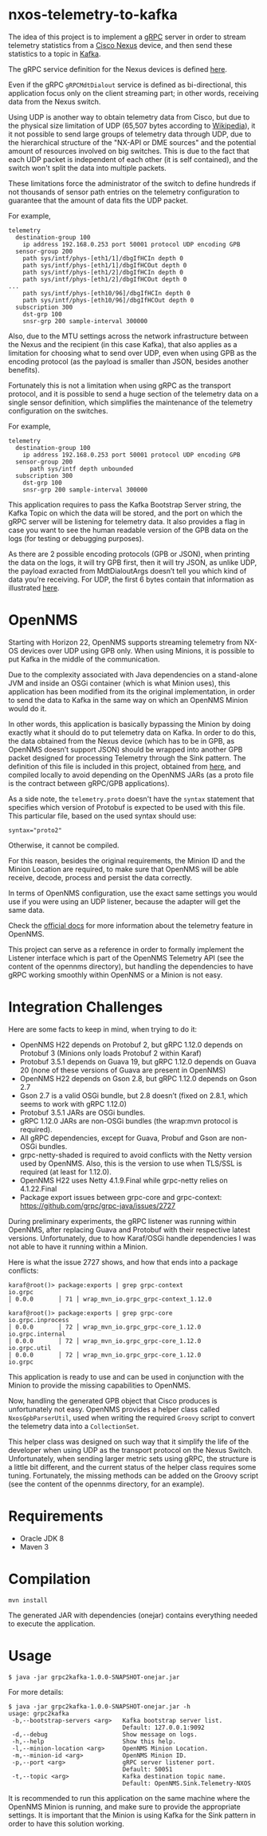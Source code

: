 # nxos-telemetry-to-kafka

The idea of this project is to implement a [gRPC](https://grpc.io/) server in order to stream telemetry statistics from a [Cisco Nexus](https://www.cisco.com/go/nexus) device, and then send these statistics to a topic in [Kafka](http://kafka.apache.org/).

The gRPC service definition for the Nexus devices is defined [here](https://github.com/CiscoDevNet/nx-telemetry-proto).

Even if the gRPC `gRPCMdtDialout` service is defined as bi-directional, this application focus only on the client streaming part; in other words, receiving data from the Nexus switch.

Using UDP is another way to obtain telemetry data from Cisco, but due to the physical size limitation of UDP (65,507 bytes according to [Wikipedia](https://en.wikipedia.org/wiki/User_Datagram_Protocol)), it it not possible to send large groups of telemetry data through UDP, due to the hierarchical structure of the "NX-API or DME sources" and the potential amount of resources involved on big switches. This is due to the fact that each UDP packet is independent of each other (it is self contained), and the switch won't split the data into multiple packets.

These limitations force the administrator of the switch to define hundreds if not thousands of sensor path entries on the telemetry configuration to guarantee that the amount of data fits the UDP packet.

For example,

```
telemetry
  destination-group 100
    ip address 192.168.0.253 port 50001 protocol UDP encoding GPB
  sensor-group 200
    path sys/intf/phys-[eth1/1]/dbgIfHCIn depth 0
    path sys/intf/phys-[eth1/1]/dbgIfHCOut depth 0
    path sys/intf/phys-[eth1/2]/dbgIfHCIn depth 0
    path sys/intf/phys-[eth1/2]/dbgIfHCOut depth 0
...
    path sys/intf/phys-[eth10/96]/dbgIfHCIn depth 0
    path sys/intf/phys-[eth10/96]/dbgIfHCOut depth 0
  subscription 300
    dst-grp 100
    snsr-grp 200 sample-interval 300000
```

Also, due to the MTU settings across the network infrastructure between the Nexus and the recipient (in this case Kafka), that also applies as a limitation for choosing what to send over UDP, even when using GPB as the encoding protocol (as the payload is smaller than JSON, besides another benefits).

Fortunately this is not a limitation when using gRPC as the transport protocol, and it is possible to send a huge section of the telemetry data on a single sensor definition, which simplifies the maintenance of the telemetry configuration on the switches.

For example,

```
telemetry
  destination-group 100
    ip address 192.168.0.253 port 50001 protocol UDP encoding GPB
  sensor-group 200
	  path sys/intf depth unbounded
  subscription 300
    dst-grp 100
    snsr-grp 200 sample-interval 300000
```

This application requires to pass the Kafka Bootstrap Server string, the Kafka Topic on which the data will be stored, and the port on which the gRPC server will be listening for telemetry data. It also provides a flag in case you want to see the human readable version of the GPB data on the logs (for testing or debugging purposes).

As there are 2 possible encoding protocols (GPB or JSON), when printing the data on the logs, it will try GPB first, then it will try JSON, as unlike UDP, the payload exracted from MdtDialoutArgs doesn’t tell you which kind of data you’re receiving. For UDP, the first 6 bytes contain that information as illustrated [here](https://www.cisco.com/c/en/us/td/docs/switches/datacenter/nexus9000/sw/7-x/programmability/guide/b_Cisco_Nexus_9000_Series_NX-OS_Programmability_Guide_7x/b_Cisco_Nexus_9000_Series_NX-OS_Programmability_Guide_7x_chapter_011000.html).

# OpenNMS

Starting with Horizon 22, OpenNMS supports streaming telemetry from NX-OS devices over UDP using GPB only. When using Minions, it is possible to put Kafka in the middle of the communication.

Due to the complexity associated with Java dependencies on a stand-alone JVM and inside an OSGi container (which is what Minion uses), this application has been modified from its the original implementation, in order to send the data to Kafka in the same way on which an OpenNMS Minion would do it.

In other words, this application is basically bypassing the Minion by doing exactly what it should do to put telemetry data on Kafka. In order to do this, the data obtained from the Nexus device (which has to be in GPB, as OpenNMS doesn’t support JSON) should be wrapped into another GPB packet designed for processing Telemetry through the Sink pattern. The definition of this file is included in this project, obtained from [here](https://github.com/OpenNMS/opennms/blob/master/features/telemetry/common/src/main/resources/telemetry.proto), and compiled locally to avoid depending on the OpenNMS JARs (as a proto file is the contract between gRPC/GPB applications).

As a side note, the `telemetry.proto` doesn't have the `syntax` statement that specifies which version of Protobuf is expected to be used with this file. This particular file, based on the used syntax should use:

```
syntax="proto2"
```

Otherwise, it cannot be compiled.

For this reason, besides the original requirements, the Minion ID and the Minion Location are required, to make sure that OpenNMS will be able receive, decode, process and persist the data correctly.

In terms of OpenNMS configuration, use the exact same settings you would use if you were using an UDP listener, because the adapter will get the same data.

Check the [official docs](http://docs.opennms.org/opennms/releases/22.0.0/guide-admin/guide-admin.html#_cisco_nx_os_telemetry) for more information about the telemetry feature in OpenNMS.

This project can serve as a reference in order to formally implement the Listener interface which is part of the OpenNMS Telemetry API (see the content of the opennms directory), but handling the dependencies to have gRPC working smoothly within OpenNMS or a Minion is not easy.

# Integration Challenges

Here are some facts to keep in mind, when trying to do it:

* OpenNMS H22 depends on Protobuf 2, but gRPC 1.12.0 depends on Protobuf 3 (Minions only loads Protobuf 2 within Karaf)
* Protobuf 3.5.1 depends on Guava 19, but gRPC 1.12.0 depends on Guava 20 (none of these versions of Guava are present in OpenNMS)
* OpenNMS H22 depends on Gson 2.8, but gRPC 1.12.0 depends on Gson 2.7
* Gson 2.7 is a valid OSGi bundle, but 2.8 doesn’t (fixed on 2.8.1, which seems to work with gRPC 1.12.0)
* Protobuf 3.5.1 JARs are OSGi bundles.
* gRPC 1.12.0 JARs are non-OSGi bundles (the wrap:mvn protocol is required).
* All gRPC dependencies, except for Guava, Probuf and Gson are non-OSGi bundles.
* grpc-netty-shaded is required to avoid conflicts with the Netty version used by OpenNMS. Also, this is the version to use when TLS/SSL is required (at least for 1.12.0).
* OpenNMS H22 uses Netty 4.1.9.Final while grpc-netty relies on 4.1.22.Final
* Package export issues between grpc-core and grpc-context: https://github.com/grpc/grpc-java/issues/2727

During preliminary experiments, the gRPC listener was running within OpenNMS, after replacing Guava and Protobuf with their respective latest versions. Unfortunately, due to how Karaf/OSGi handle dependencies I was not able to have it running within a Minion.

Here is what the issue 2727 shows, and how that ends into a package conflicts:

```
karaf@root()> package:exports | grep grpc-context
io.grpc                                                                            │ 0.0.0       │ 71 │ wrap_mvn_io.grpc_grpc-context_1.12.0

karaf@root()> package:exports | grep grpc-core
io.grpc.inprocess                                                                  │ 0.0.0       │ 72 │ wrap_mvn_io.grpc_grpc-core_1.12.0
io.grpc.internal                                                                   │ 0.0.0       │ 72 │ wrap_mvn_io.grpc_grpc-core_1.12.0
io.grpc.util                                                                       │ 0.0.0       │ 72 │ wrap_mvn_io.grpc_grpc-core_1.12.0
io.grpc
```

This application is ready to use and can be used in conjunction with the Minion to provide the missing capabilities to OpenNMS.

Now, handling the generated GPB object that Cisco produces is unfortunately not easy. OpenNMS provides a helper class called `NxosGpbParserUtil`, used when writing the required `Groovy` script to convert the telemetry data into a `CollectionSet`.

This helper class was designed on such way that it simplify the life of the developer when using UDP as the transport protocol on the Nexus Switch. Unfortunately, when sending larger metric sets using gRPC, the structure is a little bit different, and the current status of the helper class requires some tuning. Fortunately, the missing methods can be added on the Groovy script (see the content of the opennms directory, for an example).

# Requirements

* Oracle JDK 8
* Maven 3

# Compilation

```SHELL
mvn install
```

The generated JAR with dependencies (onejar) contains everything needed to execute the application.

# Usage

```SHELL
$ java -jar grpc2kafka-1.0.0-SNAPSHOT-onejar.jar
```

For more details:

```SHELL
$ java -jar grpc2kafka-1.0.0-SNAPSHOT-onejar.jar -h
usage: grpc2kafka
 -b,--bootstrap-servers <arg>   Kafka bootstrap server list.
                                Default: 127.0.0.1:9092
 -d,--debug                     Show message on logs.
 -h,--help                      Show this help.
 -l,--minion-location <arg>     OpenNMS Minion Location.
 -m,--minion-id <arg>           OpenNMS Minion ID.
 -p,--port <arg>                gRPC server listener port.
                                Default: 50051
 -t,--topic <arg>               Kafka destination topic name.
                                Default: OpenNMS.Sink.Telemetry-NXOS
```

It is recommended to run this application on the same machine where the OpenNMS Minion is running, and make sure to provide the appropriate settings. It is important that the Minion is using Kafka for the Sink pattern in order to have this solution working.
